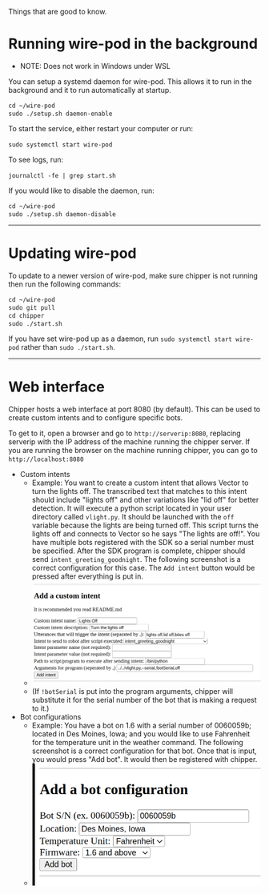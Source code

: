 Things that are good to know.

# Running wire-pod in the background

- NOTE: Does not work in Windows under WSL

You can setup a systemd daemon for wire-pod. This allows it to run in the background and it to run automatically at startup.
```
cd ~/wire-pod
sudo ./setup.sh daemon-enable
```
To start the service, either restart your computer or run:

`sudo systemctl start wire-pod`

To see logs, run:

`journalctl -fe | grep start.sh`

If you would like to disable the daemon, run:
```
cd ~/wire-pod
sudo ./setup.sh daemon-disable
```


***


# Updating wire-pod

To update to a newer version of wire-pod, make sure chipper is not running then run the following commands:

```
cd ~/wire-pod
sudo git pull
cd chipper
sudo ./start.sh
```

If you have set wire-pod up as a daemon, run `sudo systemctl start wire-pod` rather than `sudo ./start.sh`.


***


# Web interface

Chipper hosts a web interface at port 8080 (by default). This can be used to create custom intents and to configure specific bots.

To get to it, open a browser and go to `http://serverip:8080`, replacing serverip with the IP address of the machine running the chipper server. If you are running the browser on the machine running chipper, you can go to `http://localhost:8080`

- Custom intents
	- Example: You want to create a custom intent that allows Vector to turn the lights off. The transcribed text that matches to this intent should include "lights off" and other variations like "lid off" for better detection. It will execute a python script located in your user directory called `vlight.py`. It should be launched with the `off` variable because the lights are being turned off. This script turns the lights off and connects to Vector so he says "The lights are off!". You have multiple bots registered with the SDK so a serial number must be specified. After the SDK program is complete, chipper should send `intent_greeting_goodnight`. The following screenshot is a correct configuration for this case. The `Add intent` button would be pressed after everything is put in.
	- ![Custom Intent Screenshot](./images/customIntent.png)
	- (If `!botSerial` is put into the program arguments, chipper will substitute it for the serial number of the bot that is making a request to it.)
- Bot configurations
	- Example: You have a bot on 1.6 with a serial number of 0060059b; located in Des Moines, Iowa; and you would like to use Fahrenheit for the temperature unit in the weather command. The following screenshot is a correct configuration for that bot. Once that is input, you would press "Add bot". It would then be registered with chipper.
	- ![Bot Configuration Screenshot](./images/botConfig.png)